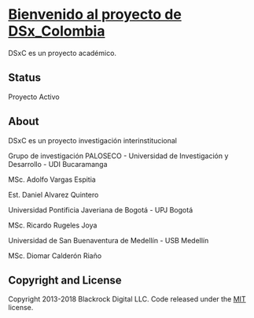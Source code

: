 # [Bienvenido al proyecto de DSx_Colombia](http://dsxc.ga)

DSxC es un proyecto académico.

## Status

Proyecto Activo

## About

DSxC es un proyecto investigación interinstitucional

Grupo de investigación PALOSECO - Universidad de Investigación y Desarrollo - UDI Bucaramanga

  MSc. Adolfo Vargas Espitia

  Est. Daniel Alvarez Quintero

Universidad Pontificia Javeriana de Bogotá - UPJ Bogotá

  MSc. Ricardo Rugeles Joya

Universidad de San Buenaventura de Medellín - USB Medellín

  MSc. Diomar Calderón Riaño

## Copyright and License

Copyright 2013-2018 Blackrock Digital LLC. Code released under the [MIT](https://github.com/BlackrockDigital/startbootstrap-new-age/blob/gh-pages/LICENSE) license.
